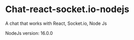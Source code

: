# Chat-react-socket.io-nodejs
A chat that works with React, Socket.io, Node Js

NodeJs version: 16.0.0